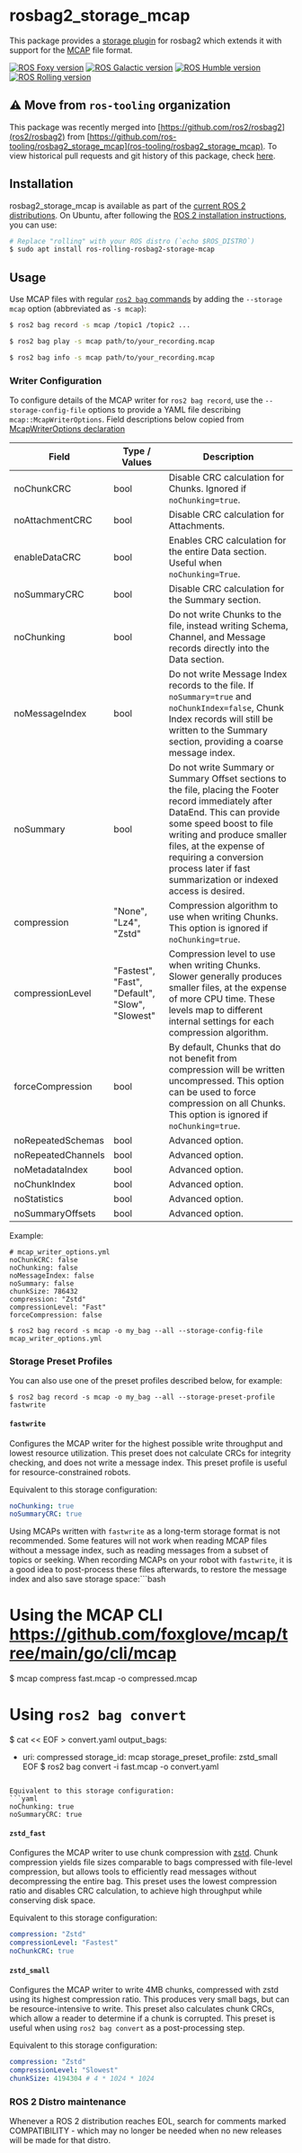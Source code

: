 # rosbag2_storage_mcap

This package provides a [storage plugin](https://github.com/ros2/rosbag2#storage-format-plugin-architecture) for rosbag2 which extends it with support for the [MCAP](https://mcap.dev) file format.


[![ROS Foxy version](https://img.shields.io/ros/v/foxy/rosbag2_storage_mcap)](https://index.ros.org/p/rosbag2_storage_mcap/github-ros2-rosbag2/#foxy)
[![ROS Galactic version](https://img.shields.io/ros/v/galactic/rosbag2_storage_mcap)](https://index.ros.org/p/rosbag2_storage_mcap/github-ros2-rosbag2/#galactic)
[![ROS Humble version](https://img.shields.io/ros/v/humble/rosbag2_storage_mcap)](https://index.ros.org/p/rosbag2_storage_mcap/github-ros2-rosbag2/#humble)
[![ROS Rolling version](https://img.shields.io/ros/v/rolling/rosbag2_storage_mcap)](https://index.ros.org/p/rosbag2_storage_mcap/github-ros2-rosbag2/#rolling)

## ⚠️ Move from `ros-tooling` organization

This package was recently merged into [https://github.com/ros2/rosbag2](ros2/rosbag2) from [https://github.com/ros-tooling/rosbag2_storage_mcap](ros-tooling/rosbag2_storage_mcap).  To view historical pull requests and git history of this package, check [here](https://github.com/ros-tooling/rosbag2_storage_mcap/commits/main).


## Installation

rosbag2_storage_mcap is available as part of the [current ROS 2 distributions](https://docs.ros.org/en/rolling/Releases.html). On Ubuntu, after following the [ROS 2 installation instructions](https://docs.ros.org/en/humble/Installation.html), you can use:

```bash
# Replace "rolling" with your ROS distro (`echo $ROS_DISTRO`)
$ sudo apt install ros-rolling-rosbag2-storage-mcap
```

## Usage

Use MCAP files with regular [`ros2 bag` commands](https://docs.ros.org/en/humble/Tutorials/Beginner-CLI-Tools/Recording-And-Playing-Back-Data/Recording-And-Playing-Back-Data.html) by adding the `--storage mcap` option (abbreviated as `-s mcap`):

```bash
$ ros2 bag record -s mcap /topic1 /topic2 ...

$ ros2 bag play -s mcap path/to/your_recording.mcap

$ ros2 bag info -s mcap path/to/your_recording.mcap
```


### Writer Configuration

To configure details of the MCAP writer for `ros2 bag record`, use the `--storage-config-file` options to provide a YAML file describing `mcap::McapWriterOptions`. Field descriptions below copied from [McapWriterOptions declaration](https://github.com/foxglove/mcap/blob/main/cpp/mcap/include/mcap/writer.hpp#L18)

| Field | Type / Values | Description |
| ----- | ------------- | ----------- |
| noChunkCRC | bool | Disable CRC calculation for Chunks. Ignored if `noChunking=true`. |
| noAttachmentCRC | bool | Disable CRC calculation for Attachments. |
| enableDataCRC | bool | Enables CRC calculation for the entire Data section. Useful when `noChunking=True`. |
| noSummaryCRC | bool | Disable CRC calculation for the Summary section. |
| noChunking | bool | Do not write Chunks to the file, instead writing Schema, Channel, and Message records directly into the Data section. |
| noMessageIndex | bool | Do not write Message Index records to the file. If `noSummary=true` and `noChunkIndex=false`, Chunk Index records will still be written to the Summary section, providing a coarse message index. |
| noSummary | bool | Do not write Summary or Summary Offset sections to the file, placing the Footer record immediately after DataEnd. This can provide some speed boost to file writing and produce smaller files, at the expense of requiring a conversion process later if fast summarization or indexed access is desired. || chunkSize | unsigned int | Target uncompressed Chunk payload size in bytes. Once a Chunk's uncompressed data meets or exceeds this size, the Chunk will be compressed (if compression is enabled) and written to disk. Note that smaller Chunks may be written, such as the last Chunk in the Data section. This option is ignored if `noChunking=true`. |
| compression | "None", "Lz4", "Zstd" | Compression algorithm to use when writing Chunks. This option is ignored if `noChunking=true`. |
| compressionLevel | "Fastest", "Fast", "Default", "Slow", "Slowest" | Compression level to use when writing Chunks. Slower generally produces smaller files, at the expense of more CPU time. These levels map to different internal settings for each compression algorithm. |
| forceCompression | bool | By default, Chunks that do not benefit from compression will be written uncompressed. This option can be used to force compression on all Chunks. This option is ignored if `noChunking=true`. |
| noRepeatedSchemas | bool | Advanced option. |
| noRepeatedChannels | bool | Advanced option. |
| noMetadataIndex | bool | Advanced option. |
| noChunkIndex | bool | Advanced option. |
| noStatistics | bool | Advanced option. |
| noSummaryOffsets | bool | Advanced option. |


Example:

```
# mcap_writer_options.yml
noChunkCRC: false
noChunking: false
noMessageIndex: false
noSummary: false
chunkSize: 786432
compression: "Zstd"
compressionLevel: "Fast"
forceCompression: false
```

```
$ ros2 bag record -s mcap -o my_bag --all --storage-config-file mcap_writer_options.yml
```

### Storage Preset Profiles

You can also use one of the preset profiles described below, for example:

```
$ ros2 bag record -s mcap -o my_bag --all --storage-preset-profile fastwrite
```

#### `fastwrite`

Configures the MCAP writer for the highest possible write throughput and lowest resource utilization. This preset does not calculate CRCs for integrity checking, and does not write a message index. This preset profile is useful for resource-constrained robots.

Equivalent to this storage configuration:
```yaml
noChunking: true
noSummaryCRC: true
```

Using MCAPs written with `fastwrite` as a long-term storage format is not recommended. Some features will not work when reading MCAP files without a message index, such as reading messages from a subset of topics or seeking. When recording MCAPs on your robot with `fastwrite`, it is a good idea to post-process these files afterwards, to restore the message index and also save storage space:```bash
# Using the MCAP CLI https://github.com/foxglove/mcap/tree/main/go/cli/mcap
$ mcap compress fast.mcap -o compressed.mcap
# Using `ros2 bag convert`
$ cat << EOF > convert.yaml
output_bags:
  - uri: compressed
    storage_id: mcap
    storage_preset_profile: zstd_small
EOF
$ ros2 bag convert -i fast.mcap -o convert.yaml
```

Equivalent to this storage configuration:
```yaml
noChunking: true
noSummaryCRC: true
```

#### `zstd_fast`

Configures the MCAP writer to use chunk compression with [zstd](http://facebook.github.io/zstd/). Chunk compression yields file sizes comparable to bags compressed with file-level compression, but allows tools to efficiently read messages without decompressing the entire bag. This preset uses the lowest compression ratio and disables CRC calculation, to achieve high throughput while conserving disk space.

Equivalent to this storage configuration:

```yaml
compression: "Zstd"
compressionLevel: "Fastest"
noChunkCRC: true
```

#### `zstd_small`

Configures the MCAP writer to write 4MB chunks, compressed with zstd using its highest compression ratio. This produces very small bags, but can be resource-intensive to write. This preset also calculates chunk CRCs, which allow a reader to determine if a chunk is corrupted. This preset is useful when using `ros2 bag convert` as a post-processing step.

Equivalent to this storage configuration:

```yaml
compression: "Zstd"
compressionLevel: "Slowest"
chunkSize: 4194304 # 4 * 1024 * 1024
```

### ROS 2 Distro maintenance

Whenever a ROS 2 distribution reaches EOL, search for comments marked COMPATIBILITY - which may no longer be needed when no new releases will be made for that distro.
```
